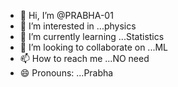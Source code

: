- 👋 Hi, I’m @PRABHA-01
- 👀 I’m interested in ...physics
- 🌱 I’m currently learning ...Statistics
- 💞️ I’m looking to collaborate on ...ML
- 📫 How to reach me ...NO need
- 😄 Pronouns: ...Prabha

<!---
PRABHA-01/PRABHA-01 is a ✨ special ✨ repository because its `README.md` (this file) appears on your GitHub profile.
You can click the Preview link to take a look at your changes.
--->
